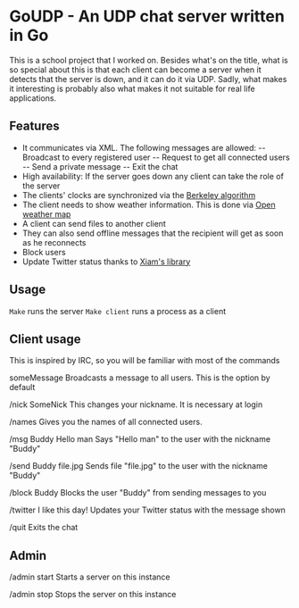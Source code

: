 # GoUDP - An UDP chat server written in Go

This is a school project that I worked on. Besides what's on the title,
what is so special about this is that each client can become a server
when it detects that the server is down, and it can do it via UDP.
Sadly, what makes it interesting is probably also what makes it not
suitable for real life applications.

## Features
- It communicates via XML. The following messages are allowed:
-- Broadcast to every registered user
-- Request to get all connected users
-- Send a private message
-- Exit the chat
- High availability: If the server goes down any client can take the role of the server
- The clients' clocks are synchronized via the [Berkeley algorithm](http://en.wikipedia.org/wiki/Berkeley_algorithm)
- The client needs to show weather information. This is done via [Open weather map](http://openweathermap.org)
- A client can send files to another client
- They can also send offline messages that the recipient will get as soon as he reconnects
- Block users
- Update Twitter status thanks to [Xiam's library](https://github.com/xiam/twitter)


## Usage
``` Make ``` runs the server
``` Make client ``` runs a process as a client

## Client usage
This is inspired by IRC, so you will be familiar with most of the commands

someMessage
Broadcasts a message to all users. This is the option by default

/nick SomeNick
This changes your nickname. It is necessary at login

/names
Gives you the names of all connected users.

/msg Buddy Hello man
Says "Hello man" to the user with the nickname "Buddy"

/send Buddy file.jpg
Sends file "file.jpg" to the user with the nickname "Buddy"

/block Buddy
Blocks the user "Buddy" from sending messages to you

/twitter I like this day!
Updates your Twitter status with the message shown

/quit
Exits the chat

## Admin
/admin start
Starts a server on this instance

/admin stop
Stops the server on this instance
